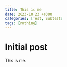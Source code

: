 ```yaml
---
title: This is me
date: 2023-10-23 +0300
categories: [Test, Subtest]
tags: [nothing]
---
```


# Initial post

This is me.

